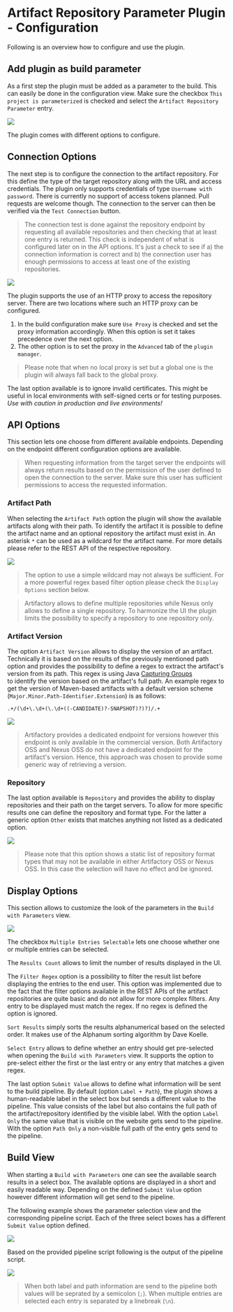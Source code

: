 # Artifact Repository Parameter Plugin - Configuration

Following is an overview how to configure and use the plugin.

## Add plugin as build parameter

As a first step the plugin must be added as a parameter to the build. This can easily be done
in the configuration view. Make sure the checkbox `This project is parameterized` is checked
and select the `Artifact Repository Parameter` entry. 

![](img/param_select.png)

The plugin comes with different options to configure. 

## Connection Options

The next step is to configure the connection to the artifact repository. For this define the
type of the target repository along with the URL and access credentials. The plugin only supports 
credentials of type `Username with password`. There is currently no support of access tokens 
planned. Pull requests are welcome though. The connection to the server can then be verified 
via the `Test Connection` button.

> The connection test is done against the repository endpoint by requesting all available
> repositories and then checking that at least one entry is returned. This check is
> independent of what is configured later on in the API options. It's just a check to see
> if a) the connection information is correct and b) the connection user has enough
> permissions to access at least one of the existing repositories.

![](img/connection_options.png)
 
The plugin supports the use of an HTTP proxy to access the repository server. There are two
locations where such an HTTP proxy can be configured.

1. In the build configuration make sure `Use Proxy` is checked and set the proxy information
   accordingly. When this option is set it takes precedence over the next option.
2. The other option is to set the proxy in the `Advanced` tab of the `plugin manager`.

> Please note that when no local proxy is set but a global one is the plugin  will always 
> fall back to the global proxy.

The last option available is to ignore invalid certificates. This might be useful in local 
environments with self-signed certs or for testing purposes. _Use with caution in production
and live environments!_

## API Options

This section lets one choose from different available endpoints. Depending on the endpoint 
different configuration options are available.

> When requesting information from the target server the endpoints will always return results
> based on the permission of the user defined to open the connection to the server. Make sure 
> this user has sufficient permissions to access the requested information.

### Artifact Path

When selecting the `Artifact Path` option the plugin will show the available artifacts along
with their path. To identify the artifact it is possible to define the artifact name and an
optional repository the artifact must exist in. An asterisk `*` can be used as a wildcard for the
artifact name. For more details please refer to the REST API of the respective repository.

![](img/api_options_path.png)

> The option to use a simple wildcard may not always be sufficient. For a more powerful regex
> based filter option please check the `Display Options` section below.

> Artifactory allows to define multiple repositories while Nexus only allows to define a single
> repository. To harmonize the UI the plugin limits the possibility to specify a repository to one
> repository only.

### Artifact Version

The option `Artifact Version` allows to display the version of an artifact. Technically it is based
on the results of the previously mentioned path option and provides the possibility to define a 
regex to extract the artifact's version from its path. This regex is using Java [Capturing Groups][link0]  
to identify the version based on the artifact's full path. An example regex to get the version of Maven-based 
artifacts with a default version scheme (`Major.Minor.Path-Identifier.Extension`) is as follows:

```
.+/(\d+\.\d+(\.\d+((-CANDIDATE)?-SNAPSHOT)?)?)/.+
```

![](img/api_options_version.png)

> Artifactory provides a dedicated endpoint for versions however this endpoint is only available in
> the commercial version. Both Artifactory OSS and Nexus OSS do not have a dedicated endpoint for the 
> artifact's version. Hence, this approach was chosen to provide some generic way of retrieving a version.

### Repository

The last option available is `Repository` and provides the ability to display repositories and their 
path on the target servers. To allow for more specific results one can define the repository and format
type. For the latter a generic option `Other` exists that matches anything not listed as a dedicated
option.

![](img/api_options_repository.png)

> Please note that this option shows a static list of repository format types that may not be available
> in either Artifactory OSS or Nexus OSS. In this case the selection will have no effect and be ignored.

## Display Options

This section allows to customize the look of the parameters in the  `Build with Parameters` view.

![](img/display_options.png)

The checkbox `Multiple Entries Selectable` lets one choose whether one or multiple entries can be selected.

The `Results Count` allows to limit the number of results displayed in the UI.

The `Filter Regex` option is a possibility to filter the result list before displaying the entries
to the end user. This option was implemented due to the fact that the filter options available in 
the REST APIs of the artifact repositories are quite basic and do not allow for more complex 
filters. Any entry to be displayed must match the regex. If no regex is defined the option is ignored.

`Sort Results` simply sorts the results alphanumerical based on the selected order. It makes use of
the Alphanum sorting algorithm by Dave Koelle.

`Select Entry` allows to define whether an entry should get pre-selected when opening the
`Build with Parameters` view. It supports the option to pre-select either the first or the last entry
or any entry that matches a given regex.

The last option `Submit Value` allows to define what information will be sent to the build pipeline.
By default (option `Label + Path`), the plugin shows a human-readable label in the select box but sends 
a different value to the pipeline. This value consists of the label but also contains the full path of 
the artifact/repository identified by the visible label. With the option `Label Only` the same value
that is visible on the website gets send to the pipeline. With the option `Path Only` a non-visible
full path of the entry gets send to the pipeline.

## Build View

When starting a `Build with Parameters` one can see the available search results in a select box. 
The available options are displayed in a short and easily readable way. Depending on the defined
`Submit Value` option however different information will get send to the pipeline. 

The following example shows the parameter selection view and the corresponding pipeline script. Each 
of the three select boxes has a different `Submit Value` option defined.

![](img/build_view.png)

Based on the provided pipeline script following is the output of the pipeline script.

![](img/build_console_output.png)


> When both label and path information are send to the pipeline both values will be seprated by
> a semicolon (`;`). When multiple entries are selected each entry is separated by a linebreak 
> (`\n`).






[link0]: https://docs.oracle.com/javase/tutorial/essential/regex/groups.html

